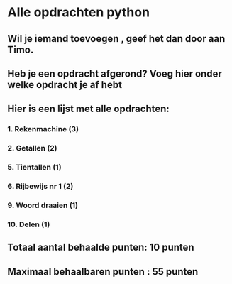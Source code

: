 # Alle opdrachten python
## Wil je iemand toevoegen , geef het dan door aan Timo. 
## Heb je een opdracht afgerond? Voeg hier onder welke opdracht je af hebt
## Hier is een lijst met alle opdrachten:
### 1. Rekenmachine (3) 
### 2. Getallen (2)
### 5. Tientallen (1)
### 6. Rijbewijs nr 1 (2)
### 9. Woord draaien (1)
### 10. Delen (1)
## Totaal aantal behaalde punten: 10 punten
## Maximaal behaalbaren punten : 55 punten
